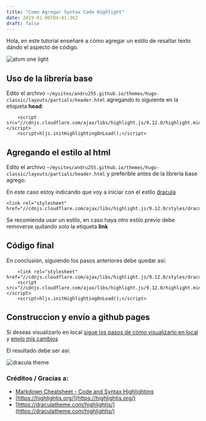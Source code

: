```yaml
---
title: "Como Agregar Syntax Code Highlight"
date: 2019-01-06T04:01:36Z
draft: false
---
```


Hola, en este tutorial enseñaré a cómo agregar un estilo de resaltar texto dándo
el aspecto de código.

![atom one light](../adding-syntax-code-highlight/atom-one-light.png)

## Uso de la librería base

Edito el archivo `~/mysites/andru255.github.io/themes/hugo-classic/layouts/partials/header.html` agregando lo siguiente en la etiqueta **head**:

```
    <script src="//cdnjs.cloudflare.com/ajax/libs/highlight.js/9.12.0/highlight.min.js"></script>
    <script>hljs.initHighlightingOnLoad();</script>
```

## Agregando el estilo al html

Edito el archivo `~/mysites/andru255.github.io/themes/hugo-classic/layouts/partials/header.html` y preferible antes de la librería base agrego:

En este caso estoy indicando que voy a iniciar con el estilo [dracula](https://draculatheme.com/highlightjs/)

```
<link rel="stylesheet" href="//cdnjs.cloudflare.com/ajax/libs/highlight.js/9.12.0/styles/dracula.min.css">
```

Se recomienda usar un estilo, en caso haya otro estilo previo debe removerse quitando solo la etiqueta **link**

## Código final

En conclusión, siguiendo los pasos anteriores debe quedar así:

```
    <link rel="stylesheet" href="//cdnjs.cloudflare.com/ajax/libs/highlight.js/9.12.0/styles/dracula.min.css">
    <script src="//cdnjs.cloudflare.com/ajax/libs/highlight.js/9.12.0/highlight.min.js"></script>
    <script>hljs.initHighlightingOnLoad();</script>
```

## Construccion y envío a github pages

Si deseas visualizarlo en local [sigue los pasos de cómo visualizarlo en local](/blog/posts/bienvenido#está-vivo-está-vivo)
y [ envío mis cambios ](/blog/posts/publica-tu-blog-en-github/#generación-del-sitio-y-envío-de-mis-cambios-github)


El resultado debe ser así:

![dracula theme](../adding-syntax-code-highlight/dracula.png)

### Créditos / Gracias a:
- [Markdown Cheatsheet - Code and Syntax Highlighting](https://github.com/adam-p/markdown-here/wiki/Markdown-Cheatsheet#code-and-syntax-highlighting)
- [https://highlightjs.org/](https://highlightjs.org/)
- [https://draculatheme.com/highlightjs/](https://draculatheme.com/highlightjs/)
















